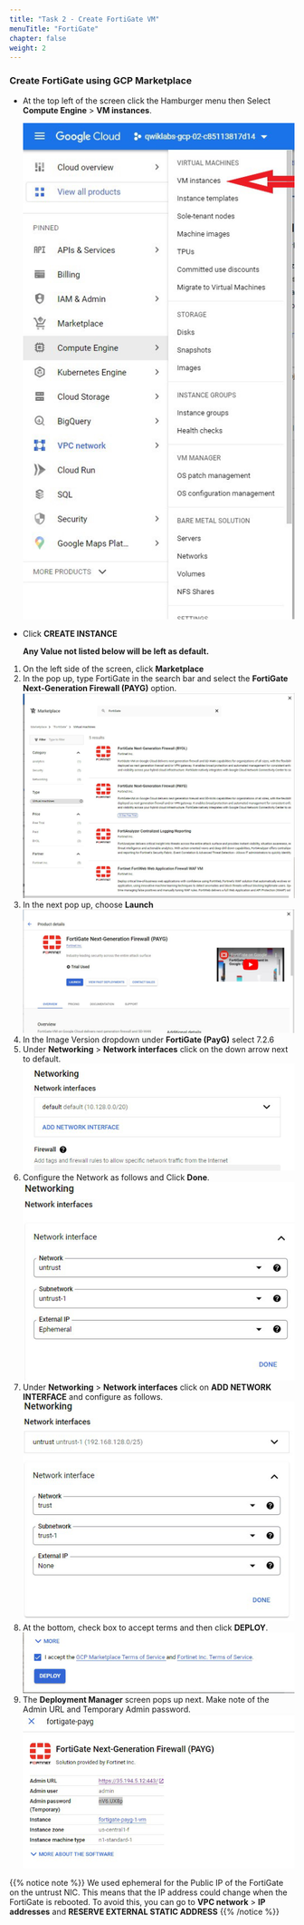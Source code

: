 ```yaml
---
title: "Task 2 - Create FortiGate VM"
menuTitle: "FortiGate"
chapter: false
weight: 2
---
```


### Create FortiGate using GCP Marketplace

* At the top left of the screen click the Hamburger menu then Select **Compute Engine** > **VM instances**.

    ![compute-engine](compute-engine.png)

* Click **CREATE INSTANCE**

  **Any Value not listed below will be left as default.**

1. On the left side of the screen, click **Marketplace**
1. In the pop up, type FortiGate in the search bar and select the **FortiGate Next-Generation Firewall (PAYG)** option.
    ![marketplace](marketplace.png)
1. In the next pop up, choose **Launch**
    ![launch-fgt](launch-fgt.png)
1. In the Image Version dropdown under **FortiGate (PayG)** select 7.2.6
1. Under **Networking** > **Network interfaces** click on the down arrow next to default.
    ![default-fgt-int](default-fgt-int.png)
1. Configure the Network as follows and Click **Done**.
    ![untrust-nic](untrust-nic.png)
1. Under **Networking** > **Network interfaces** click on **ADD NETWORK INTERFACE** and configure as follows.
    ![console13](trust-nic-det.png)
1. At the bottom, check box to accept terms and then click **DEPLOY**.
    ![accept-deploy](accept-deploy.png)
1. The **Deployment Manager** screen pops up next.  Make note of the Admin URL and Temporary Admin password.
    ![fortigate-temp-pw](fortigate-temp-pw.png)

{{% notice note %}} We used ephemeral for the Public IP of the FortiGate on the untrust NIC.  This means that the IP address could change when the FortiGate is rebooted.  To avoid this, you can go to **VPC network** > **IP addresses** and **RESERVE EXTERNAL STATIC ADDRESS** {{% /notice %}} 